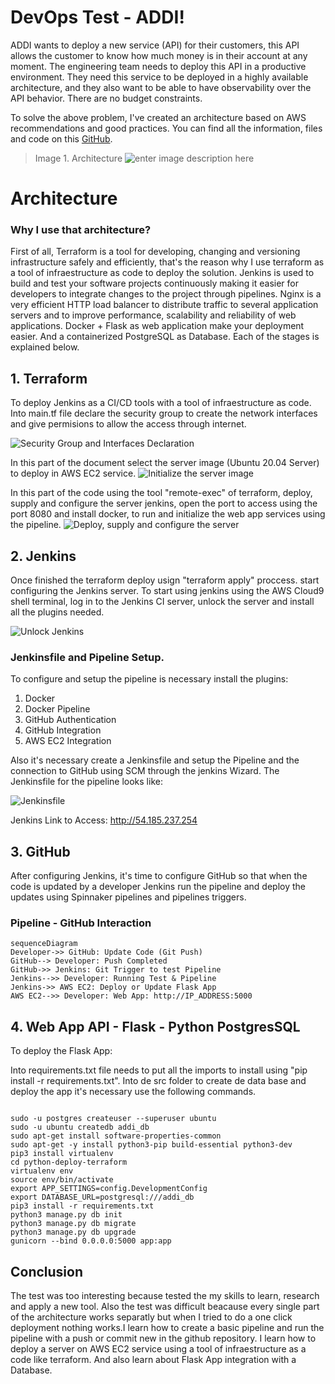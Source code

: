 ﻿# DevOps Test - ADDI!

ADDI wants to deploy a new service (API) for their customers, this API allows the customer to know how much money is in their account at any moment. The engineering team needs to deploy this API in a productive environment. They need this service to be deployed in a highly available architecture, and they also want to be able to have observability over the API behavior. There are no budget constraints.

To solve the above problem, I've created an architecture based on AWS recommendations and good practices. You can find all the information, files and code on this [GitHub](https://github.com/jaimevlz/devops-test).

> Image 1. Architecture
![enter image description here](https://i.imgur.com/86jYvuE.png)
# Architecture

### **Why I use that architecture?**
First of all, Terraform is a tool for developing, changing and versioning infrastructure safely and efficiently, that's the reason why I use terraform as a tool of infraestructure as code to deploy the solution. Jenkins is used to build and test your software projects continuously making it easier for developers to integrate changes to the project through pipelines. Nginx is a very efficient HTTP load balancer to distribute traffic to several application servers and to improve performance, scalability and reliability of web applications. Docker + Flask as web application make your deployment easier. And a containerized PostgreSQL as Database. Each of the stages is explained below.

## 1. Terraform

To deploy Jenkins as a CI/CD tools with a tool of infraestructure as code. Into main.tf file declare the security group to create the network interfaces and give permisions to allow the access through internet.

![Security Group and Interfaces Declaration](https://i.imgur.com/Qt2KGUh.png)

In this part of the document select the server image (Ubuntu 20.04 Server) to deploy in AWS EC2 service.
![Initialize the server image](https://i.imgur.com/YIBOLaU.png)

In this part of the code using the tool "remote-exec" of terraform, deploy, supply and configure the server jenkins, open the port to access using the port 8080 and install docker, to run and initialize the web app services using the pipeline.
![Deploy, supply and configure the server](https://i.imgur.com/0nylniF.png)

## 2. Jenkins
Once finished the terraform deploy usign "terraform apply" proccess. start configuring the Jenkins server. To start using jenkins using the AWS Cloud9 shell terminal, log in to the Jenkins CI server, unlock the server and install all the plugins needed.

![Unlock Jenkins](https://d2908q01vomqb2.cloudfront.net/ca3512f4dfa95a03169c5a670a4c91a19b3077b4/2019/12/14/SetupWizard__Jenkins_.png)

### Jenkinsfile and Pipeline Setup.
To configure and setup the pipeline is necessary install the plugins:
1. Docker
2. Docker Pipeline
3. GitHub Authentication
4. GitHub Integration
5. AWS EC2 Integration

Also it's necessary create a Jenkinsfile and setup the Pipeline and the connection to GitHub using SCM through the jenkins Wizard. The Jenkinsfile for the pipeline looks like:

![Jenkinsfile](https://i.imgur.com/Gtufc5T.png)

Jenkins Link to Access: http://54.185.237.254

## 3. GitHub
After configuring Jenkins, it's time to configure GitHub so that when the code is updated by a developer Jenkins run the pipeline and deploy the updates using Spinnaker pipelines and pipelines triggers.

### Pipeline - GitHub Interaction
```mermaid
sequenceDiagram
Developer->> GitHub: Update Code (Git Push)
GitHub--> Developer: Push Completed
GitHub->> Jenkins: Git Trigger to test Pipeline
Jenkins-->> Developer: Running Test & Pipeline
Jenkins->> AWS EC2: Deploy or Update Flask App
AWS EC2-->> Developer: Web App: http://IP_ADDRESS:5000
```

## 4. Web App API - Flask - Python PostgresSQL

To deploy the Flask App:

Into requirements.txt file needs to put all the imports to install using "pip install -r requirements.txt". Into de src folder to create de data base and deploy the app it's necessary use the following commands.
```

sudo -u postgres createuser --superuser ubuntu
sudo -u ubuntu createdb addi_db
sudo apt-get install software-properties-common
sudo apt-get -y install python3-pip build-essential python3-dev
pip3 install virtualenv
cd python-deploy-terraform
virtualenv env
source env/bin/activate
export APP_SETTINGS=config.DevelopmentConfig
export DATABASE_URL=postgresql:///addi_db
pip3 install -r requirements.txt
python3 manage.py db init
python3 manage.py db migrate
python3 manage.py db upgrade
gunicorn --bind 0.0.0.0:5000 app:app
```
## Conclusion
The test was too interesting because tested the my skills to learn, research and apply a new tool. Also the test was difficult beacause every single part of the architecture works separatly but when I tried to do a one click deployment nothing works.I learn how to create a basic pipeline and run the pipeline with a push or commit new in the github repository. I learn how to deploy a server on AWS EC2 service using a tool of infraestructure as a code like terraform. And also learn about Flask App integration with a Database.
